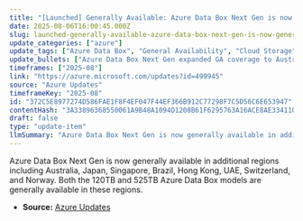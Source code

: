 ```yaml
---
title: "[Launched] Generally Available: Azure Data Box Next Gen is now generally available in additional regions"
date: 2025-08-06T16:00:45.000Z
slug: launched-generally-available-azure-data-box-next-gen-is-now-generally-available-in-additional-regions
update_categories: ["azure"]
update_tags: ["Azure Data Box", "General Availability", "Cloud Storage", "Data Transfer", "Regional Expansion"]
update_bullets: ["Azure Data Box Next Gen expanded GA coverage to Australia, Japan, Singapore, Brazil, Hong Kong, UAE, Switzerland, and Norway.", "Both 120TB and 525TB Azure Data Box models are now generally available in these new regions."]
timeframes: ["2025-08"]
link: "https://azure.microsoft.com/updates?id=499945"
source: "Azure Updates"
timeframeKey: "2025-08"
id: "372C5E8977274D586FAE1F8F4EF047F44EF366B912C77298F7C5D56C6E653947"
contentHash: "3A33896368550061A9B48A1094D1208B61F6295763A16ACE8AE334110F07D4FA"
draft: false
type: "update-item"
llmSummary: "Azure Data Box Next Gen is now generally available in additional regions including Australia, Japan, Singapore, Brazil, Hong Kong, UAE, Switzerland, and Norway. Both the 120TB and 525TB Azure Data Box models are generally available in these regions."
---
```


Azure Data Box Next Gen is now generally available in additional regions including Australia, Japan, Singapore, Brazil, Hong Kong, UAE, Switzerland, and Norway. Both the 120TB and 525TB Azure Data Box models are generally available in these regions.

- **Source:** [Azure Updates](https://azure.microsoft.com/updates?id=499945)
